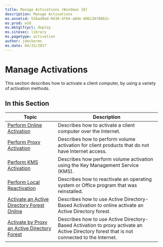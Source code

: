 ```yaml
---
title: Manage Activations (Windows 10)
description: Manage Activations
ms.assetid: 53bad9ed-9430-4f64-a8de-80613870862c
ms.prod: w10
ms.mktglfcycl: deploy
ms.sitesec: library
ms.pagetype: activation
author: jdeckerms
ms.date: 04/25/2017
---
```


# Manage Activations

This section describes how to activate a client computer, by using a variety of activation methods.

## In this Section

|Topic |Description |
|------|------------|
|[Perform Online Activation](online-activation-vamt.md) |Describes how to activate a client computer over the Internet. |
|[Perform Proxy Activation](proxy-activation-vamt.md) |Describes how to perform volume activation for client products that do not have Internet access. |
|[Perform KMS Activation](kms-activation-vamt.md) |Describes how perform volume activation using the Key Management Service (KMS). |
|[Perform Local Reactivation](local-reactivation-vamt.md) |Describes how to reactivate an operating system or Office program that was reinstalled. |
|[Activate an Active Directory Forest Online](activate-forest-vamt.md) |Describes how to use Active Directory-Based Activation to online activate an Active Directory forest. |
|[Activate by Proxy an Active Directory Forest](activate-forest-by-proxy-vamt.md) |Describes how to use Active Directory-Based Activation to proxy activate an Active Directory forest that is not connected to the Internet. |
 
 
 
